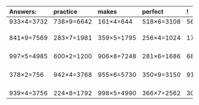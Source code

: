 | Answers: | practice | makes | perfect | ! |
| :--- | :--- | :--- | :--- | :--- |
| 933×4=3732 | 738×9=6642 | 161×4=644 | 518×6=3108 | 567×9=5103 | 
|   |   |   |   |   | 
|   |   |   |   |   | 
|   |   |   |   |   | 
| 841×9=7569 | 283×7=1981 | 359×5=1795 | 256×4=1024 | 171×9=1539 | 
|   |   |   |   |   | 
|   |   |   |   |   | 
|   |   |   |   |   | 
|   |   |   |   |   | 
| 997×5=4985 | 600×2=1200 | 906×8=7248 | 281×6=1686 | 685×9=6165 | 
|   |   |   |   |   | 
|   |   |   |   |   | 
|   |   |   |   |   | 
|   |   |   |   |   | 
| 378×2=756 | 942×4=3768 | 955×6=5730 | 350×9=3150 | 913×5=4565 | 
|   |   |   |   |   | 
|   |   |   |   |   | 
|   |   |   |   |   | 
|   |   |   |   |   | 
| 939×4=3756 | 224×8=1792 | 998×5=4990 | 366×7=2562 | 304×6=1824 | 

